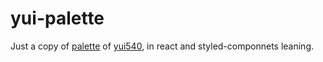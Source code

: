 # yui-palette

Just a copy of [palette](https://github.com/yui540/palette) of [yui540](https://twitter.com/yui540), in react and styled-componnets leaning.
